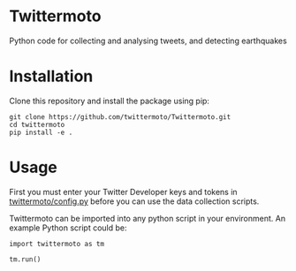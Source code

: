 # Twittermoto
Python code for collecting and analysing tweets, and detecting earthquakes


# Installation
Clone this repository and install the package using pip:
```
git clone https://github.com/twittermoto/Twittermoto.git
cd twittermoto
pip install -e .
```

# Usage
First you must enter your Twitter Developer keys and tokens in [twittermoto/config.py](https://github.com/twittermoto/Twittermoto/blob/master/twittermoto/config.py) before you can use the data collection scripts.

Twittermoto can be imported into any python script in your environment. An example Python script could be:

```
import twittermoto as tm

tm.run()
```
